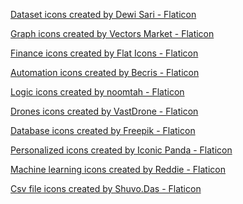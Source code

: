 <a href="https://www.flaticon.com/free-icons/dataset" title="dataset icons">Dataset icons created by Dewi Sari - Flaticon</a>

<a href="https://www.flaticon.com/free-icons/graph" title="graph icons">Graph icons created by Vectors Market - Flaticon</a>

<a href="https://www.flaticon.com/free-icons/finance" title="finance icons">Finance icons created by Flat Icons - Flaticon</a>

<a href="https://www.flaticon.com/free-icons/automation" title="automation icons">Automation icons created by Becris - Flaticon</a>

<a href="https://www.flaticon.com/free-icons/logic" title="logic icons">Logic icons created by noomtah - Flaticon</a>

<a href="https://www.flaticon.com/free-icons/drones" title="drones icons">Drones icons created by VastDrone - Flaticon</a>

<a href="https://www.flaticon.com/free-icons/database" title="database icons">Database icons created by Freepik - Flaticon</a>

<a href="https://www.flaticon.com/free-icons/personalized" title="personalized icons">Personalized icons created by Iconic Panda - Flaticon</a>

 <a href="https://www.flaticon.com/free-icons/machine-learning" title="machine learning icons">Machine learning icons created by Reddie - Flaticon</a>
 
 <a href="https://www.flaticon.com/free-icons/csv-file" title="csv file icons">Csv file icons created by Shuvo.Das - Flaticon</a>
 
 